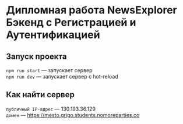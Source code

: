 # Дипломная работа NewsExplorer Бэкенд c Регистрацией и Аутентификацией

## Запуск проекта

`npm run start` — запускает сервер   
`npm run dev` — запускает сервер с hot-reload

## Как найти сервер

`публичный IP-адрес` — 130.193.36.129  
`домен` — https://mesto.grigo.students.nomoreparties.co
